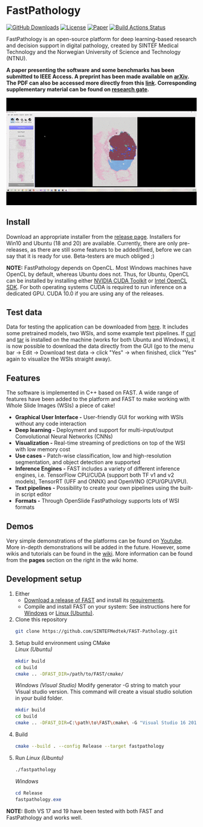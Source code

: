 FastPathology
===================================
[![GitHub Downloads](https://img.shields.io/github/downloads/SINTEFMedtek/FAST-Pathology/total?label=GitHub%20downloads&logo=github)](https://github.com/SINTEFMedtek/FAST-Pathology/releases)
[![License](https://img.shields.io/badge/License-BSD%202--Clause-orange.svg)](https://opensource.org/licenses/BSD-2-Clause)
[![Paper](https://zenodo.org/badge/DOI/10.1038/s41598-017-17204-5.svg)](https://doi.org/10.1109/ACCESS.2021.3072231)
[![Build Actions Status](https://github.com/AICAN-Research/FAST-Pathology/workflows/Build/badge.svg)](https://github.com/AICAN-Research/FAST-Pathology/actions)

FastPathology is an open-source platform for deep learning-based research and decision support in digital pathology, created by SINTEF Medical Technology and the Norwegian University of Science and Technology (NTNU).

**A paper presenting the software and some benchmarks has been submitted to IEEE Access. A preprint has been made available on [arXiv](https://arxiv.org/abs/2011.06033). The PDF can also be accessed more directly from this [link](https://arxiv.org/pdf/2011.06033.pdf). Corresponding supplementary material can be found on [research gate](https://www.researchgate.net/publication/345804898_Supplementary_material_for_FastPathology_An_open-source_platform_for_deep_learning-based_research_and_decision_support_in_digital_pathology).**

![alt-text](data/Videos/pw_predictions.gif)

Install
-----------------------------------
Download an appropriate installer from the [release page](https://github.com/SINTEFMedtek/FAST-Pathology/releases/). Installers for Win10 and Ubuntu (18 and 20) are available. Currently, there are only pre-releases, as there are still some features to be added/fixed, before we can say that it is ready for use. Beta-testers are much obliged ;)

**NOTE:** FastPathology depends on OpenCL. Most Windows machines have OpenCL by default, whereas Ubuntu does not. Thus, for Ubuntu, OpenCL can be installed by installing either [NVIDIA CUDA Toolkit](https://developer.nvidia.com/cuda-10.1-download-archive-base) or [Intel OpenCL SDK](https://software.intel.com/content/www/us/en/develop/tools/opencl-sdk.html). For both operating systems CUDA is required to run inference on a dedicated GPU. CUDA 10.0 if you are using any of the releases.

Test data
-----------------------------------
Data for testing the application can be downloaded from [here](http://folk.ntnu.no/andpeder/). It includes some pretrained models, two WSIs, and some example text pipelines. If [curl](https://curl.se/) and [tar](https://wiki.haskell.org/How_to_unpack_a_tar_file_in_Windows) is installed on the machine (works for both Ubuntu and Windows), it is now possible to download the data directly from the GUI (go to the menu bar -> Edit -> Download test data -> click "Yes" -> when finished, click "Yes" again to visualize the WSIs straight away).

Features
-----------------------------------
The software is implemented in C++ based on FAST. A wide range of features have been added to the platform and FAST to make working with Whole Slide Images (WSIs) a piece of cake!
* **Graphical User Interface -** User-friendly GUI for working with WSIs without any code interaction
* **Deep learning -** Deployment and support for multi-input/output Convolutional Neural Networks (CNNs)
* **Visualization -** Real-time streaming of predictions on top of the WSI with low memory cost
* **Use cases -** Patch-wise classification, low and high-resolution segmentation, and object detection are supported
* **Inference Engines -** FAST includes a variety of different inference engines, i.e. TensorFlow CPU/CUDA (support both TF v1 and v2 models), TensorRT (UFF and ONNX) and OpenVINO (CPU/GPU/VPU).
* **Text pipelines -** Possibility to create your own pipelines using the built-in script editor
* **Formats -** Through OpenSlide FastPathology supports lots of WSI formats

Demos
-----------------------------------
Very simple demonstrations of the platforms can be found on [Youtube](https://www.youtube.com/channel/UC4GM2KW54-vEZ0M1kH5-oig). More in-depth demonstrations will be added in the future. However, some wikis and tutorials can be found in the [wiki](https://github.com/SINTEFMedtek/FAST-Pathology/wiki). More information can be found from the **pages** section on the right in the wiki home.

Development setup
-----------------------------------
1. Either
   - [Download a release of FAST](https://github.com/smistad/FAST/releases) and install its [requirements](https://github.com/smistad/FAST/wiki/Requirements).
   - Compile and install FAST on your system: See instructions here for [Windows](https://github.com/smistad/fast/wiki/Windows-instructions) or [Linux (Ubuntu)](https://github.com/smistad/fast/wiki/Linux-instructions).
2. Clone this repository
   ```bash
   git clone https://github.com/SINTEFMedtek/FAST-Pathology.git
   ```
3. Setup build environment using CMake  
   *Linux (Ubuntu)*
   ```bash
   mkdir build
   cd build
   cmake .. -DFAST_DIR=/path/to/FAST/cmake/
   ``` 
   *Windows (Visual Studio)*
   Modify generator -G string to match your Visual studio version. This command will create a visual studio solution in your build folder.
   ```bash
   mkdir build
   cd build
   cmake .. -DFAST_DIR=C:\path\to\FAST\cmake\ -G "Visual Studio 16 2019" -A x64
   ```
4. Build
   ```bash
   cmake --build . --config Release --target fastpathology
   ```
5. Run
   *Linux (Ubuntu)*
   ```bash
   ./fastpathology
   ```
   *Windows*
   ```powershell
   cd Release
   fastpathology.exe
   ```

**NOTE:** Both VS 17 and 19 have been tested with both FAST and FastPathology and works well.
